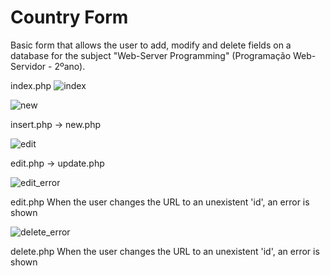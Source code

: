 # Country Form
Basic form that allows the user to add, modify and delete fields on a database for the subject "Web-Server Programming" (Programação Web-Servidor - 2ºano).

index.php
![index](https://user-images.githubusercontent.com/84158141/161988127-05490505-99e1-442c-989e-e3d3c2433284.png)


![new](https://user-images.githubusercontent.com/84158141/161988179-70d0279c-242d-4403-b2af-ee87d8c0d081.png)

insert.php -> new.php

![edit](https://user-images.githubusercontent.com/84158141/161988235-7cf839f1-c558-4de3-a1e1-85a9b0ac63ca.png)

edit.php -> update.php

![edit_error](https://user-images.githubusercontent.com/84158141/161988392-408f3e35-667e-4fc6-8e87-4479890910ee.png)

edit.php
When the user changes the URL to an unexistent 'id', an error is shown

![delete_error](https://user-images.githubusercontent.com/84158141/161988690-f94ba182-c6b4-4f90-ae4b-925ddf21e170.png)

delete.php
When the user changes the URL to an unexistent 'id', an error is shown
